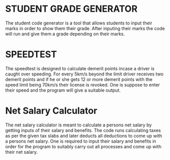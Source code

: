 
#  STUDENT GRADE GENERATOR
The student code generator is a tool that allows students to input their marks in order to show them their grade.
After inputing their marks the code will run and give them a grade depending on their marks.
#  SPEEDTEST
The speedtest is designed to calculate demerit points incase a driver is caught over speeding.
For every 5km/s beyond the limit driver receives two demerit points and if he or she gets 12 or more demerit points with the speed limit being 70km/s their license is revoked. One is suppose to enter their speed and the program will give a suitable output.
# Net Salary Calculator
The net salary calculator is meant to calculate a persons net salary by getting inputs of their salary and benefits.
The code runs calculating taxes as per the given tax slabs and later deducts all deductions to come up with a persons net salary. One is required to input their salary and benefits in order for the program to suitably carry out all processes and come up with their net salary.

